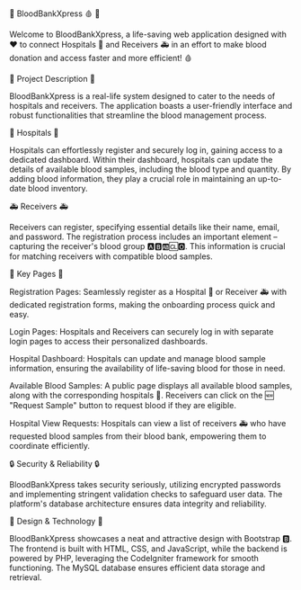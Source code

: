 🏥 BloodBankXpress 🩸 🚀

Welcome to BloodBankXpress, a life-saving web application designed with ❤️ to connect Hospitals 🏥 and Receivers 🚑 in an effort to make blood donation and access faster and more efficient! 🩸

💉 Project Description 💉

BloodBankXpress is a real-life system designed to cater to the needs of hospitals and receivers. The application boasts a user-friendly interface and robust functionalities that streamline the blood management process.

🏥 Hospitals 🏥

Hospitals can effortlessly register and securely log in, gaining access to a dedicated dashboard. Within their dashboard, hospitals can update the details of available blood samples, including the blood type and quantity. By adding blood information, they play a crucial role in maintaining an up-to-date blood inventory.

🚑 Receivers 🚑

Receivers can register, specifying essential details like their name, email, and password. The registration process includes an important element – capturing the receiver's blood group 🅰️🅱️🆎🆑🅾️. This information is crucial for matching receivers with compatible blood samples.

📜 Key Pages 📜

Registration Pages: Seamlessly register as a Hospital 🏥 or Receiver 🚑 with dedicated registration forms, making the onboarding process quick and easy.

Login Pages: Hospitals and Receivers can securely log in with separate login pages to access their personalized dashboards.

Hospital Dashboard: Hospitals can update and manage blood sample information, ensuring the availability of life-saving blood for those in need.

Available Blood Samples: A public page displays all available blood samples, along with the corresponding hospitals 🏥. Receivers can click on the 🆕 "Request Sample" button to request blood if they are eligible.

Hospital View Requests: Hospitals can view a list of receivers 🚑 who have requested blood samples from their blood bank, empowering them to coordinate efficiently.

🔒 Security & Reliability 🔒

BloodBankXpress takes security seriously, utilizing encrypted passwords and implementing stringent validation checks to safeguard user data. The platform's database architecture ensures data integrity and reliability.

🎨 Design & Technology 🎨

BloodBankXpress showcases a neat and attractive design with Bootstrap 🅱️. The frontend is built with HTML, CSS, and JavaScript, while the backend is powered by PHP, leveraging the CodeIgniter framework for smooth functioning. The MySQL database ensures efficient data storage and retrieval.
